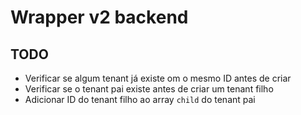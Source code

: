 # Wrapper v2 backend


## TODO
- Verificar se algum tenant já existe om o mesmo ID antes de criar
- Verificar se o tenant pai existe antes de criar um tenant filho
- Adicionar ID do tenant filho ao array `child` do tenant pai
